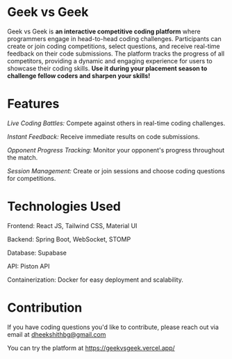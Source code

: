 # Geek vs Geek
Geek vs Geek is **an interactive competitive coding platform** where programmers engage in head-to-head coding challenges. Participants can create or join coding competitions, select questions, and receive real-time feedback on their code submissions. The platform tracks the progress of all competitors, providing a dynamic and engaging experience for users to showcase their coding skills. **Use it during your placement season to challenge fellow coders and sharpen your skills!**

# Features
_Live Coding Battles:_ Compete against others in real-time coding challenges.

_Instant Feedback:_ Receive immediate results on code submissions.

_Opponent Progress Tracking:_ Monitor your opponent's progress throughout the match.

_Session Management:_ Create or join sessions and choose coding questions for competitions.

# Technologies Used

Frontend: React JS, Tailwind CSS, Material UI

Backend: Spring Boot, WebSocket, STOMP

Database: Supabase

API: Piston API

Containerization: Docker for easy deployment and scalability.

# Contribution

If you have coding questions you'd like to contribute, please reach out via email at dheekshithbg@gmail.com

You can try the platform at https://geekvsgeek.vercel.app/
